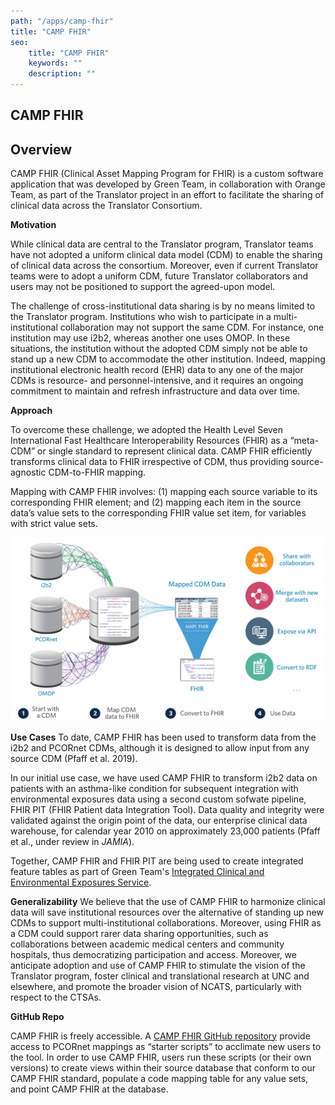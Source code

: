 ```yaml
---
path: "/apps/camp-fhir"
title: "CAMP FHIR"
seo:
    title: "CAMP FHIR"
    keywords: ""
    description: ""
---
```

## CAMP FHIR

## Overview

CAMP FHIR (Clinical Asset Mapping Program for FHIR) is a custom software application that was developed by Green Team, in collaboration with Orange Team, as part of the Translator project in an effort to facilitate the sharing of clinical data across the Translator Consortium.

**Motivation**

While clinical data are central to the Translator program, Translator teams have not adopted a uniform clinical data model (CDM) to enable the sharing of clinical data across the consortium. Moreover, even if current Translator teams were to adopt a uniform CDM, future Translator collaborators and users may not be positioned to support the agreed-upon model.

The challenge of cross-institutional data sharing is by no means limited to the Translator program. Institutions who wish to participate in a multi-institutional collaboration may not support the same CDM. For instance, one institution may use i2b2, whereas another one uses OMOP. In these situations, the institution without the adopted CDM simply not be able to stand up a new CDM to accommodate the other institution. Indeed, mapping institutional electronic health record (EHR) data to any one of the major CDMs is resource- and personnel-intensive, and it requires an ongoing commitment to maintain and refresh infrastructure and data over time. 

**Approach**

To overcome these challenge, we adopted the Health Level Seven International Fast Healthcare Interoperability Resources (FHIR) as a “meta-CDM” or single standard to represent clinical data. CAMP FHIR efficiently transforms clinical data to FHIR irrespective of CDM, thus providing source-agnostic CDM-to-FHIR mapping.

Mapping with CAMP FHIR involves: (1) mapping each source variable to its corresponding FHIR element; and (2) mapping each item in the source data’s value sets to the corresponding FHIR value set item, for variables with strict value sets.

![**CAMP FHIR Overview**](CAMP_FHIR.png)

**Use Cases**
To date, CAMP FHIR has been used to transform data from the i2b2 and PCORnet CDMs, although it is designed to allow input from any source CDM (Pfaff et al. 2019).

In our initial use case, we have used CAMP FHIR to transform i2b2 data on patients with an asthma-like condition for subsequent integration with environmental exposures data using a second custom sofwate pipeline, FHIR PIT (FHIR Patient data Integration Tool). Data quality and integrity were validated against the origin point of the data, our enterprise clinical data warehouse, for calendar year 2010 on approximately 23,000 patients (Pfaff et al., under review in *JAMIA*).

Together, CAMP FHIR and FHIR PIT are being used to create integrated feature tables as part of Green Team's [Integrated Clinical and Environmental Exposures Service](https://github.com/ResearchSoftwareInstitute/data-translator/tree/master/src/pages/apps/icees).

**Generalizability**
We believe that the use of CAMP FHIR to harmonize clinical data will save institutional resources over the alternative of standing up new CDMs to support multi-institutional collaborations. Moreover, using FHIR as a CDM could support rarer data sharing opportunities, such as collaborations between academic medical centers and community hospitals, thus democratizing participation and access. Moreover, we anticipate adoption and use of CAMP FHIR to stimulate the vision of the Translator program, foster clinical and translational research at UNC and elsewhere, and promote the broader vision of NCATS, particularly with respect to the CTSAs.


**GitHub Repo**

CAMP FHIR is freely accessible. A [CAMP FHIR GitHub repository](https://github.com/NCTraCSIDSci/camp-fhir) provide access to PCORnet mappings as “starter scripts” to acclimate new users to the tool. In order to use CAMP FHIR, users run these scripts (or their own versions) to create views within their source database that conform to our CAMP FHIR standard, populate a code mapping table for any value sets, and point CAMP FHIR at the database.
